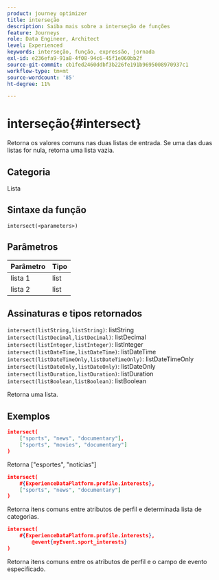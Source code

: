 ```yaml
---
product: journey optimizer
title: interseção
description: Saiba mais sobre a interseção de funções
feature: Journeys
role: Data Engineer, Architect
level: Experienced
keywords: interseção, função, expressão, jornada
exl-id: e236efa9-91a8-4f08-94c6-45f1e060bb2f
source-git-commit: cb1fed2460ddbf3b226fe191b9695008970937c1
workflow-type: tm+mt
source-wordcount: '85'
ht-degree: 11%

---
```


# interseção{#intersect}

Retorna os valores comuns nas duas listas de entrada. Se uma das duas listas for nula, retorna uma lista vazia.

## Categoria

Lista

## Sintaxe da função

`intersect(<parameters>)`

## Parâmetros

| Parâmetro | Tipo |
|-----------|------------------|
| lista 1 | list |
| lista 2 | list |

## Assinaturas e tipos retornados

`intersect(listString,listString)`: listString
`intersect(listDecimal,listDecimal)`: listDecimal
`intersect(listInteger,listInteger)`: listInteger
`intersect(listDateTime,listDateTime)`: listDateTime
`intersect(listDateTimeOnly,listDateTimeOnly)`: listDateTimeOnly
`intersect(listDateOnly,listDateOnly)`: listDateOnly
`intersect(listDuration,listDuration)`: listDuration
`intersect(listBoolean,listBoolean)`: listBoolean

Retorna uma lista.

## Exemplos

```json
intersect(
    ["sports", "news", "documentary"],
    ["sports", "movies", "documentary"]
)
```

Retorna [&quot;esportes&quot;, &quot;notícias&quot;]

```json
intersect(
    #{ExperienceDataPlatform.profile.interests},
    ["sports", "news", "documentary"]
)
```

Retorna itens comuns entre atributos de perfil e determinada lista de categorias.

```json
intersect(
    #{ExperienceDataPlatform.profile.interests},
        @event{myEvent.sport_interests}
)
```

Retorna itens comuns entre os atributos de perfil e o campo de evento especificado.
